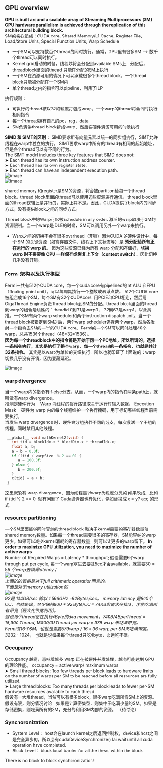 ## GPU overview
**GPU is built around a scalable array of Streaming Multiprocessors (SM) GPU  hardware parallelism is achieved through the replication of this architectural building block.**  
SM的核心组成：CUDA core,  Shared Memory/L1 Cache, Register File, Load/Store Units, Special Function Units, Warp Schedule  
- 一个SM可以支持数百个thread的同时执行，通常，GPU里有很多SM --> 数千个thread可以同时执行。
- Kernel grid启动的时候，线程块将会分配到available SMs上，分配后，threadblock里面的thread 只能在分配的SM上执行
- 一个SM在资源可用的情况下可以承载很多个thread block，一个thread block只能被分配在一个SM内
- 单个thread之内的指令可以pipeline，利用了ILP

执行规则： 
- 可执行的thread被以32的粒度打包成wrap，一个warp的thread将会同时执行相同指令
- 每一个thread拥有自己的pc，reg，data
- SM负责讲thread block拆成warp，然后在硬件资源可用的时候执行

**SIMD 和 SIMT的区别**： SIMD要求所有向量元素以统一的同步组执行，SIMT允许线程在warp中独立的执行。 SIMT要求warp中所有的thread有相同的起始地址，但是各个thread可以有不同的行为。   
The SIMT model includes three key features that SIMD does not:  
 ➤ Each thread has its own instruction address counter.  
 ➤ Each thread has its own register state.  
 ➤ Each thread can have an independent execution path.  
![image](https://github.com/user-attachments/assets/6655bb02-3514-450d-8237-ce7a74f76c0e)    
![image](https://github.com/user-attachments/assets/fd98f1a0-182a-42ba-b507-b18e6bdc6eda)  

shared memory 和register是SM的资源，将会被partition给每一个thread block。thread block里面的thread可以使用这些资源进行通信。 thread block里面的thread逻辑上是并行的，实际上并不是。因此，CUDA提供了block内的同步方式，没有提供block之间的同步方式。    

Thread block中的Warp可以被schedule in any order. 激活的warp取决于SM的资源限制。当一个warp是IDLE的时候，SM可以调用另外一个warp来执行。
- Warp之间的切换不会有很多overhead（开销）因为CUDA 的硬件设计中，每个 SM 的关键资源（如寄存器文件、线程上下文状态等）是 **预分配给所有正在运行的 warp 的**。 因为这些资源已经为所有 warp 分配和存储好，**切换warp 时不需要像 CPU 一样保存或恢复上下文（context switch）**，因此切换几乎没有开销。 
    
  
### Fermi 架构以及执行模型
Fermi一共有512个CUDA core，每一个cuda core有pipelined的int ALU 和FPU（floating point unit），可以每周期执行一个整数或者浮点数。 512个CUDA core被组合成16个SM，每个SM有32个CUDAcore. 用PCIE和CPU相连，然后用GigaThread Engine负责Thread block到SM的分配。thread block里面的thread到warp的组合是线性的：theadid 0到31是warp0， 32到63是warp1，以此类推。一个SM有两个warp scheduler和两个instruction dispatch unit。当一个thread block被指定到SM之后，两个warp scheduler选择两个warp，然后各发射一个指令去SM的一半的CUDA core。Fermi的一个SM可以同时处理48个warp，总共1536个thread（48*32=1536）。    
**因为每一个threadblock中的指令都是开始于同一个PC地址，所以所谓的，选择一条指令执行，其实是执行了整个warp，每一个thread的一条指令，也就是共计32条指令。** 其实是以warp为单位的交织执行，所以也就印证了上面说的：warp切换几乎没有开销，因为要藏延迟。      

![image](https://github.com/user-attachments/assets/5b961ebe-8a9d-46dd-8c7b-6106d02ac1d8)   

### warp divergence
当一个warp内的指令有if-else分支，从而，一个warp内的指令在两条path上，就叫做有warp divergence。   
推测是硬件行为， Warp 内线程的执行路径取决于运行时输入数据， Execution Mask： 硬件为 warp 内的每个线程维护一个执行掩码，用于标记哪些线程当前需要执行。  
当发生 warp divergence 时，硬件会分组执行不同的分支，每次激活一个子组的线程，同时禁用其他线程。  
```cpp
 __global__ void mathKernel2(void) {
   int tid = blockIdx.x * blockDim.x + threadIdx.x;
   float a, b;
   a = b = 0.0f;
   if ((tid / warpSize) % 2 == 0) {
      a = 100.0f;
   } else {
      b = 200.0f;
   }
   c[tid] = a + b;
 }
```
这里就没有 warp divergence，因为线程是以warp为粒度分叉的  如果改成，比如if (tid % 2 == 0) 就有问题了  Cuda编译器也有优化，例如替换成 x = y? a:b; 的形式  

### resource partitioning
一个SM里面能够同时容纳的thread block 取决于kernel需要的寄存器数量和shared memory数量。如果每一个thread需要很多的寄存器，SM能容纳的warp更少。如果可以减少kernel消耗的寄存器数量，则可以让更多的warp留下。 
**In order to maximize GPU utilization, you need to maximize the number of active warps**    
Number of Required Warps = Latency * throughput; 假设需要6个warp through put per cycle, 每一个warp塞进去要过5cc才会available，就需要30 = 5*6 个warp去填满latency；   
![image](https://github.com/user-attachments/assets/25b95e5c-cff7-460f-8093-b1da51c42d36)   
上面的的表格是对于full arithmetic operation而言的。   
下面是对于memory utilization的   
![image](https://github.com/user-attachments/assets/1838b002-0708-4881-a715-5a967114649d)    
92是 144GB/sec 除以 1.566GHz =92Bytes/sec。 memory latency 是800个CC，也就是说，至少保持800 * 92 Byte/CC = 74KB的请求在排队，才能吃满所有带宽（最大化带宽利用）。   
假设每个thread正在执行4Byte的daa movement，74KB/4BperThread = 18,500 Thread, 18500/32Thread per warp = 579 warp 来吃满带宽。    
Fermi有16个SM，也就是需要579warp / 16 = 36 warp per SM来吃满带宽。 32*32 - 1024， 也就是说如果每个thread只吃4byte，永远吃不满。   

### Occupancy
Occupancy 越高，意味着越多 warp 正在被硬件并发处理，越有可能达到 GPU 的理论性能。 occupancy = active warp/ maximum warps   
 ➤ Small thread blocks: Too few threads per block leads to hardware limits on the number of warps per SM to be reached before all resources are fully utilized.   
 ➤ Large thread blocks: Too many threads per block leads to fewer per-SM hardware resources available to each thread.   
假设有一大堆thread，当然可以有很多block，很多warp吃满所有SM上的资源。假设有限，则分情况讨论：如果是计算密集型，则集中于吃满少量的SM。如果是存储密集，则吃满所有的SM，充分的利用SM内部的资源。 （待讨论）  

### Synchoronization
- System Level： host会在launch kernel之后返回控制权，device和host之间是完全异步的，所以会有cudaDeviceSynchronize() lai wait until all cuda operation have completed.
- Block Level： block local barrier for all the thead within the block

There is no block to block synchoronization!




